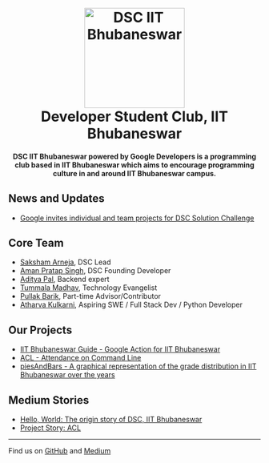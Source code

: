 
<h1 align="center">
  <br>
  <a href="https://dsciitbbs.github.io"><img src="https://user-images.githubusercontent.com/19551774/55946516-7c1bdb80-5c6a-11e9-86ca-b4b700b119c8.jpeg" alt="DSC IIT Bhubaneswar" width="200"></a>
  <br>
  Developer Student Club, IIT Bhubaneswar
  <br>
</h1>

<h4 align="center">DSC IIT Bhubaneswar powered by Google Developers is a programming club based in IIT Bhubaneswar which aims to encourage programming culture in and around IIT Bhubaneswar campus.
</h4>

<h2>News and Updates</h2>

- [Google invites individual and team projects for DSC Solution Challenge](https://events.withgoogle.com/dsc-solution-challenge/)

<h2>Core Team</h2>

- [Saksham Arneja](https://github.com/arnejasaksham), DSC Lead
- [Aman Pratap Singh](https://github.com/apsknight), DSC Founding Developer
- [Aditya Pal](https://github.com/PalAditya), Backend expert
- [Tummala Madhav](https://github.com/MadhavChoudhary), Technology Evangelist
- [Pullak Barik](https://github.com/TipsByPullak), Part-time Advisor/Contributor
- [Atharva Kulkarni](https://github.com/IronVenom), Aspiring SWE / Full Stack Dev / Python Developer


<h2>Our Projects</h2>

- [IIT Bhubaneswar Guide - Google Action for IIT Bhubaneswar](https://github.com/dsciitbbs/iitbbsguide)
- [ACL - Attendance on Command Line](https://dsciitbbs.github.io/acl)
- [piesAndBars - A graphical representation of the grade distribution in IIT Bhubaneswar over the years](https://dsciitbbs.github.io/piesAndBars/)

<h2>Medium Stories </h2>

- [Hello, World: The origin story of DSC, IIT Bhubaneswar](https://medium.com/dsc-iit-bhubaneswar/hello-world-the-origin-story-of-dsc-iit-bhubaneswar-ca4753757d3f)
- [Project Story: ACL](https://link.medium.com/yYzt7mpaOV)

---
Find us on [GitHub](https://github.com/dsciitbbs) and [Medium](https://medium.com/dsc-iit-bhubaneswar)
